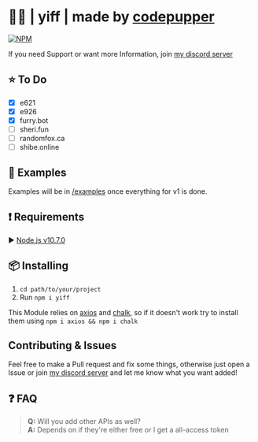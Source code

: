 # 🦊🐺 | yiff | made by [codepupper](https://werewovles-yiff.me "my homepage")

[![NPM](https://nodei.co/npm/yiff.png)](https://nodei.co/npm/yiff/)

If you need Support or want more Information, join [my discord server](https://discord.gg/He2822y "a link to my discord server")

## ⭐️ To Do

- [x] e621
- [x] e926
- [x] furry.bot
- [ ] sheri.fun
- [ ] randomfox.ca
- [ ] shibe.online

## 📝 Examples

Examples will be in [/examples](https://github.com/yiff/tree/master/examples "a link to the examples, once they're there") once everything for v1 is done.

## ❗️ Requirements

▶️ [Node.js v10.7.0](https://nodejs.org/en/ "A link to the node.js website")

<!-- `Optional/Paid` [sheri.fun](https://sheri.fun/ "A link to the node.js website") API Key -->

## 📦 Installing

1. `cd path/to/your/project`
2. Run `npm i yiff`

This Module relies on [axios](https://npmjs.org/package/axios "A link to the axios package on npm") and [chalk](https://npmjs.org/package/chalk "A link to the chalk package on npm"), so if it doesn't work try to install them using `npm i axios && npm i chalk`

## Contributing & Issues

Feel free to make a Pull request and fix some things, otherwise just open a Issue or join [my discord server](https://discord.gg/He2822y) and let me know what you want added!

## ❓ FAQ

> **Q:** Will you add other APIs as well?\
> **A:** Depends on if they're either free or I get a all-access token
